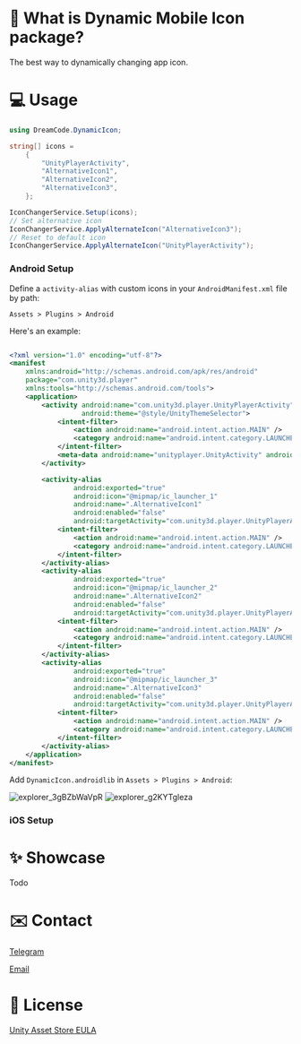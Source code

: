 # 🎯 What is Dynamic Mobile Icon package?
The best way to dynamically changing app icon.

# 💻 Usage
```csharp
using DreamCode.DynamicIcon;

string[] icons =
    {
        "UnityPlayerActivity",
        "AlternativeIcon1",
        "AlternativeIcon2",
        "AlternativeIcon3",
    };

IconChangerService.Setup(icons);
// Set alternative icon
IconChangerService.ApplyAlternateIcon("AlternativeIcon3");
// Reset to default icon
IconChangerService.ApplyAlternateIcon("UnityPlayerActivity");

```
### Android Setup

Define a `activity-alias` with custom icons in your `AndroidManifest.xml` file by path:

`Assets > Plugins > Android`

Here's an example:

```xml

<?xml version="1.0" encoding="utf-8"?>
<manifest
    xmlns:android="http://schemas.android.com/apk/res/android"
    package="com.unity3d.player"
    xmlns:tools="http://schemas.android.com/tools">
    <application>
        <activity android:name="com.unity3d.player.UnityPlayerActivity"
                  android:theme="@style/UnityThemeSelector">
            <intent-filter>
                <action android:name="android.intent.action.MAIN" />
                <category android:name="android.intent.category.LAUNCHER" />
            </intent-filter>
            <meta-data android:name="unityplayer.UnityActivity" android:value="true" />
        </activity>

        <activity-alias
                android:exported="true"
                android:icon="@mipmap/ic_launcher_1"
                android:name=".AlternativeIcon1"
                android:enabled="false"
                android:targetActivity="com.unity3d.player.UnityPlayerActivity">
            <intent-filter>
                <action android:name="android.intent.action.MAIN" />
                <category android:name="android.intent.category.LAUNCHER" />
            </intent-filter>
        </activity-alias>
        <activity-alias
                android:exported="true"
                android:icon="@mipmap/ic_launcher_2"
                android:name=".AlternativeIcon2"
                android:enabled="false"
                android:targetActivity="com.unity3d.player.UnityPlayerActivity">
            <intent-filter>
                <action android:name="android.intent.action.MAIN" />
                <category android:name="android.intent.category.LAUNCHER" />
            </intent-filter>
        </activity-alias>
        <activity-alias
                android:exported="true"
                android:icon="@mipmap/ic_launcher_3"
                android:name=".AlternativeIcon3"
                android:enabled="false"
                android:targetActivity="com.unity3d.player.UnityPlayerActivity">
            <intent-filter>
                <action android:name="android.intent.action.MAIN" />
                <category android:name="android.intent.category.LAUNCHER" />
            </intent-filter>
        </activity-alias>
    </application>
</manifest>
```

Add `DynamicIcon.androidlib` in `Assets > Plugins > Android`:

![explorer_3gBZbWaVpR](https://github.com/user-attachments/assets/f199c52e-bad3-4394-a821-81458edc381b)
![explorer_g2KYTgleza](https://github.com/user-attachments/assets/4726eb40-14ba-4131-805f-35012ca218ca)

### iOS Setup

# ✨ Showcase
Todo

# ✉️ Contact
[Telegram](https://t.me/dreamcestudio)

[Email](mailto:dreamcodestudio@yandex.com)

# 🔑 License

[Unity Asset Store EULA](https://unity.com/legal/as-terms)
